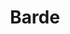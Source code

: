 ---
layout: home
title: Barde
categories:
  - mainclass
next_class:
  - Sänger der Tapferkeit
  - Sänger des Wissens
  - Sänger der Elegie
  - Sänger der Klingen
  - Sänger der Stimmen
  - Sänger der Schöpfung
  - Sänger der Eloquenz
---